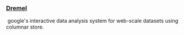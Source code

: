 ### [Dremel](https://research.google.com/pubs/archive/36632.pdf)

​	google's interactive data analysis system for web-scale datasets using columnar store.

